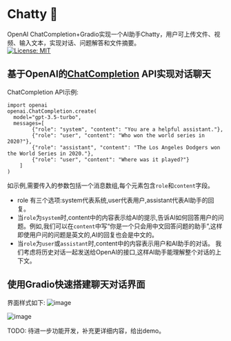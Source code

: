# Chatty 🤖
OpenAI ChatCompletion+Gradio实现一个AI助手Chatty，用户可上传文件、视频、输入文本，实现对话、问题解答和文件摘要。                
[![License: MIT](https://img.shields.io/badge/License-MIT-yellow.svg)](https://opensource.org/licenses/MIT)
## 基于OpenAI的[ChatCompletion](https://platform.openai.com/docs/guides/gpt/chat-completions-api) API实现对话聊天
ChatCompletion API示例:
```
import openai
openai.ChatCompletion.create(
  model="gpt-3.5-turbo",
  messages=[
        {"role": "system", "content": "You are a helpful assistant."},
        {"role": "user", "content": "Who won the world series in 2020?"},
        {"role": "assistant", "content": "The Los Angeles Dodgers won the World Series in 2020."},
        {"role": "user", "content": "Where was it played?"}
    ]
)
```
如示例,需要传入的参数包括一个消息数组,每个元素包含`role`和`content`字段。 
- role 有三个选项:system代表系统,user代表用户,assistant代表AI助手的回复。
- 当`role`为`system`时,content中的内容表示给AI的提示,告诉AI如何回答用户的问题。例如,我们可以在`content`中写“你是一个只会用中文回答问题的助手”,这样即使用户问的问题是英文的,AI的回复也会是中文的。 
- 当`role`为`user`或`assistant`时,content中的内容表示用户和AI助手的对话。
我们考虑将历史对话一起发送给OpenAI的接口,这样AI助手能理解整个对话的上下文。
## 使用Gradio快速搭建聊天对话界面
界面样式如下:
![image](https://github.com/prime234/Chatty/assets/55311775/8e28abd0-d4d5-4678-af32-d8138996b4ed)

![image](https://github.com/prime234/Chatty/assets/55311775/b9642a79-1545-4e3e-8693-04c597586a20)

TODO: 待进一步功能开发，补充更详细内容，给出demo。 



